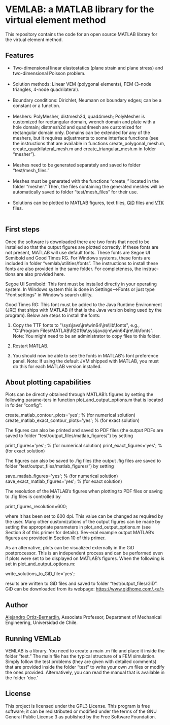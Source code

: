 # VEMLAB: a MATLAB library for the virtual element method

This repository contains the code for an open source MATLAB library for the virtual element method.
<h2>Features</h2>
<ul><li> Two-dimensional linear elastostatics (plane strain and plane stress) and two-dimensional Poisson problem.</li>
    <li> Solution methods: Linear VEM (polygonal elements), FEM (3-node triangles, 4-node quadrilateral).</li>
    <li> Boundary conditions: Dirichlet, Neumann on boundary edges; can be a constant or a function.</li>  
    <li> Meshers: PolyMesher, distmesh2d, quad4mesh; PolyMesher is customized for rectangular domain, wrench domain and plate with a hole domain; distmesh2d and quad4mesh are customized for rectangular domain only. Domains can be extended for any of the meshers, but it requires adjustments to some interface functions (see the instructions that are available in functions create_polygonal_mesh.m, create_quadrilateral_mesh.m and create_triangular_mesh.m in folder “mesher”).</li>  
    <li> Meshes need to be generated separately and saved to folder “test/mesh_files.”</li>
    <li> Meshes must be generated with the functions “create_” located in the folder “mesher.” Then, the files containing the generated meshes will be automatically saved to folder “test/mesh_files” for their use.</li> 
    <li> Solutions can be plotted to MATLAB figures, text files, <a href="https://www.gidhome.com/">GiD</a> files and <a href="https://www.vtk.org/">VTK</a> files.</li>  
</ul>
<h2>First steps</h2>
<a>Once the software is downloaded there are two fonts that need to be installed so that the output figures are plotted correctly. If these fonts are not present, MATLAB will use default fonts. These fonts are Segoe UI Semibold and Good Times RG. For Windows systems, these fonts are included in folder “vemlab/utilities/fonts”. The instructions to install these fonts are also provided in the same folder. For completeness, the instruc-tions are also provided here.

Segoe UI Semibold: This font must be installed directly in your operating system. In Windows system this is done in Settings-->Fonts or just type "Font settings" in Window's search utility.

Good Times RG: This font must be added to the Java Runtime Environment (JRE) that ships with MATLAB (if that is the Java version being used by the program). Below are steps to install the fonts:

1.	Copy the TTF fonts to "<matlabroot>\sys\java\jre\win64\jre\lib\fonts", e.g., "C:\Program Files\MATLAB\R2019a\sys\java\jre\win64\jre\lib\fonts". Note: You might need to be an administrator to copy files to this folder.

2.	Restart MATLAB.

3.	You should now be able to see the fonts in MATLAB's font preference panel. Note: If using the default JVM shipped with MATLAB, you must do this for each MATLAB version installed.<a/>

<h2>About plotting capabilities</h2>
<a>Plots can be directly obtained through MATLAB’s figures by setting the following parame-ters in function plot_and_output_options.m that is located in folder “config”:

  create_matlab_contour_plots='yes'; % (for numerical solution)
  create_matlab_exact_contour_plots='yes'; % (for exact solution)
  
The figures can also be printed and saved to PDF files (the output PDFs are saved to folder “test/output_files/matlab_figures/”) by setting

  print_figures='yes'; % (for numerical solution)
  print_exact_figures='yes'; % (for exact solution)

The figures can also be saved to .fig files (the output .fig files are saved to folder “test/output_files/matlab_figures/”) by setting

  save_matlab_figures='yes'; % (for numerical solution) 
  save_exact_matlab_figures='yes'; % (for exact solution)   

The resolution of the MATLAB’s figures when plotting to PDF files or saving to .fig files is controlled by

  print_figures_resolution=600;

where it has been set to 600 dpi. This value can be changed as required by the user.
Many other customizations of the output figures can be made by setting the appropriate parameters in plot_and_output_options.m (see Section 8 of this primer for details). Sev-eral example output MATLAB’s figures are provided in Section 10 of this primer.

As an alternative, plots can be visualized externally in the GiD postprocessor. This is an independent process and can be performed even if plots were set to be displayed on MATLAB’s figures. When the following is set in plot_and_output_options.m:

  write_solutions_to_GiD_file='yes';

results are written to GiD files and saved to folder “test/output_files/GiD”. GiD can be downloaded from its webpage: https://www.gidhome.com/.<a/>
<h2>Author</h2>
<a href="https://github.com/aaortizb">Alejandro Ortiz-Bernardin</a>, Associate Professor, Department of Mechanical Engineering, Universidad de Chile.
<h2>Running VEMLab</h2>
<a>VEMLAB is a library. You need to create a main .m file and place it inside the folder “test.” The main file has the typical structure of a FEM simulation. Simply follow the test problems (they are given with detailed comments) that are provided inside the folder “test” to write your own .m files or modify the ones provided. Alternatively, you can read the manual that is available in the folder 'doc.'</a>
<h2>License</h2>
<a>This project is licensed under the GPL3 License. This program is free software; it can be redistributed or modified under the terms of the GNU General Public License 3 as published by the Free Software Foundation.<a/>
